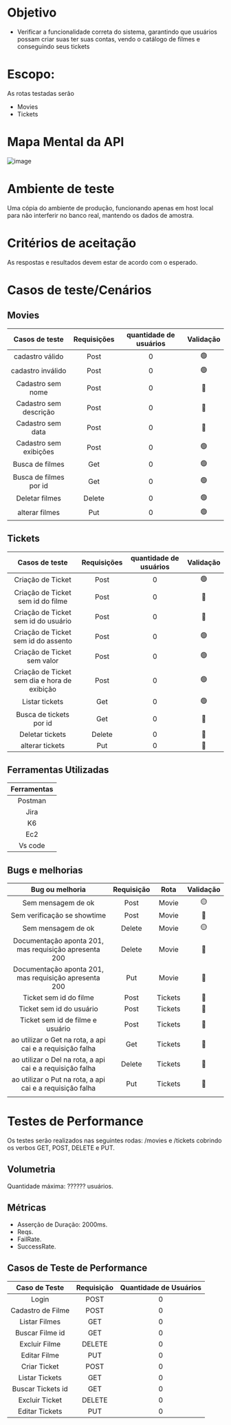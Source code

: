 # Objetivo
 - Verificar a funcionalidade correta do sistema, garantindo que usuários possam criar suas ter suas contas, vendo o catálogo de filmes e conseguindo seus tickets

# Escopo:
As rotas testadas serão
 - Movies
 - Tickets

# Mapa Mental da API

![image](https://github.com/LaurenMonici/Compass/assets/136503745/144c8262-a85e-4dbd-af16-01b4bb3ca545)


# Ambiente de teste
Uma cópia do ambiente de produção, funcionando apenas em host local para não interferir no banco real, mantendo os dados de amostra.

# Critérios de aceitação

As respostas e resultados devem estar de acordo com o esperado.


# Casos de teste/Cenários
## Movies
|Casos de teste| Requisições| quantidade de usuários| Validação
| :-: | :-: | :-: | :-: |
|cadastro válido       | Post  | 0 | 🟢 |
|cadastro inválido     | Post  | 0 | 🟢 |
|Cadastro sem nome     | Post  | 0 | 🔴 |
|Cadastro sem descrição| Post  | 0 | 🔴 |
|Cadastro sem data     | Post  | 0 | 🔴 |
|Cadastro sem exibições| Post  | 0 | 🟢 |
|Busca de filmes       | Get   | 0 | 🟢 |
|Busca de filmes por id| Get   | 0 | 🟢 |
|Deletar filmes        | Delete| 0 | 🟢 |
|alterar filmes        | Put   | 0 | 🟢 |
  

## Tickets

|Casos de teste| Requisições| quantidade de usuários| Validação
| :-: | :-: | :-: | :-: |
|Criação de Ticket                           | Post  | 0 | 🟢 |
|Criação de Ticket sem id do filme           | Post  | 0 | 🔴 |
|Criação de Ticket sem id do usuário         | Post  | 0 | 🔴 |
|Criação de Ticket sem id do assento         | Post  | 0 | 🟢 |
|Criação de Ticket sem valor                 | Post  | 0 | 🟢 |
|Criação de Ticket sem dia e hora de exibição| Post  | 0 | 🟢 |
|Listar tickets                              | Get   | 0 | 🟢 |
|Busca de tickets por id                     | Get   | 0 | 🔴 |
|Deletar tickets                             | Delete| 0 | 🔴 |
|alterar tickets                             | Put   | 0 | 🔴 |
 

## Ferramentas Utilizadas

|Ferramentas|
| :-: |
|Postman|
|Jira|
|K6|
|Ec2|
|Vs code|

## Bugs e melhorias
|Bug ou melhoria|Requisição|Rota|Validação|
| :-: | :-: | :-: | :-: |
|Sem mensagem de ok                                       |Post  | Movie   | 🟡 |
|Sem verificação se showtime                              |Post  | Movie   | 🔴 |
|Sem mensagem de ok                                       |Delete| Movie   | 🟡 |
|Documentação aponta 201, mas requisição apresenta 200    |Delete| Movie   | 🔴 |
|Documentação aponta 201, mas requisição apresenta 200    |Put   | Movie   | 🔴 |
|Ticket sem id do filme                                   |Post  | Tickets | 🔴 |
| Ticket sem id do usuário                                |Post  | Tickets | 🔴 |
|Ticket sem id de filme e usuário                         |Post  | Tickets | 🔴 |
|ao utilizar o Get na rota, a api cai e a requisição falha|Get   | Tickets | 🔴 |
|ao utilizar o Del na rota, a api cai e a requisição falha|Delete| Tickets | 🔴 |
|ao utilizar o Put na rota, a api cai e a requisição falha|Put   | Tickets | 🔴 |
||||

   

# Testes de Performance
Os testes serão realizados nas seguintes rodas: /movies e /tickets cobrindo os verbos GET, POST, DELETE e PUT.

## Volumetria
Quantidade máxima: ?????? usuários.


## Métricas
- Asserção de Duração: 2000ms.
- Reqs.
- FailRate.
- SuccessRate.


## Casos de Teste de Performance


| Caso de Teste | Requisição | Quantidade de Usuários |
| :-: | :-: | :-: |
| Login             | POST   | 0 |
| Cadastro de Filme | POST   | 0 |
| Listar Filmes     | GET    | 0 |
| Buscar Filme id   | GET    | 0 |
| Excluir Filme     | DELETE | 0 |
| Editar Filme      | PUT    | 0 |
| Criar Ticket      | POST   | 0 |
| Listar Tickets    | GET    | 0 |
| Buscar Tickets id | GET    | 0 |
| Excluir Ticket    | DELETE | 0 |
| Editar Tickets    | PUT    | 0 |
